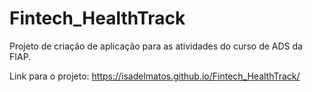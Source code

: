 # Fintech_HealthTrack
Projeto de criação de aplicação para as atividades do curso de ADS da FIAP.

Link para o projeto: https://isadelmatos.github.io/Fintech_HealthTrack/
